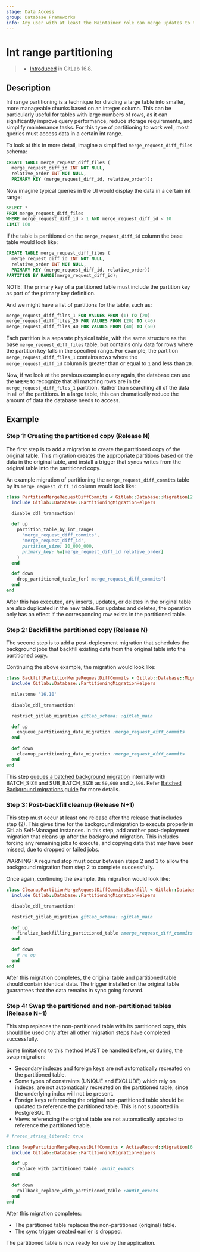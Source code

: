 ```yaml
---
stage: Data Access
group: Database Frameworks
info: Any user with at least the Maintainer role can merge updates to this content. For details, see https://docs.gitlab.com/ee/development/development_processes.html#development-guidelines-review.
---
```


# Int range partitioning

> - [Introduced](https://gitlab.com/gitlab-org/gitlab/-/merge_requests/132148) in GitLab 16.8.

## Description

Int range partitioning is a technique for dividing a large table into smaller,
more manageable chunks based on an integer column.
This can be particularly useful for tables with large numbers of rows,
as it can significantly improve query performance, reduce storage requirements, and simplify maintenance tasks.
For this type of partitioning to work well, most queries must access data in a
certain int range.

To look at this in more detail, imagine a simplified `merge_request_diff_files` schema:

```sql
CREATE TABLE merge_request_diff_files (
  merge_request_diff_id INT NOT NULL,
  relative_order INT NOT NULL,
  PRIMARY KEY (merge_request_diff_id, relative_order));
```

Now imagine typical queries in the UI would display the data in a certain int range:

```sql
SELECT *
FROM merge_request_diff_files
WHERE merge_request_diff_id > 1 AND merge_request_diff_id < 10
LIMIT 100
```

If the table is partitioned on the `merge_request_diff_id` column the base table would look like:

```sql
CREATE TABLE merge_request_diff_files (
  merge_request_diff_id INT NOT NULL,
  relative_order INT NOT NULL,
  PRIMARY KEY (merge_request_diff_id, relative_order))
PARTITION BY RANGE(merge_request_diff_id);
```

NOTE:
The primary key of a partitioned table must include the partition key as
part of the primary key definition.

And we might have a list of partitions for the table, such as:

```sql
merge_request_diff_files_1 FOR VALUES FROM (1) TO (20)
merge_request_diff_files_20 FOR VALUES FROM (20) TO (40)
merge_request_diff_files_40 FOR VALUES FROM (40) TO (60)
```

Each partition is a separate physical table, with the same structure as
the base `merge_request_diff_files` table, but contains only data for rows where the
partition key falls in the specified range. For example, the partition
`merge_request_diff_files_1` contains rows where the `merge_request_diff_id` column is
greater than or equal to `1` and less than `20`.

Now, if we look at the previous example query again, the database can
use the `WHERE` to recognize that all matching rows are in the
`merge_request_diff_files_1` partition. Rather than searching all of the data
in all of the partitions. In a large table, this can
dramatically reduce the amount of data the database needs to access.

## Example

### Step 1: Creating the partitioned copy (Release N)

The first step is to add a migration to create the partitioned copy of
the original table. This migration creates the appropriate
partitions based on the data in the original table, and install a
trigger that syncs writes from the original table into the
partitioned copy.

An example migration of partitioning the `merge_request_diff_commits` table by its
`merge_request_diff_id` column would look like:

```ruby
class PartitionMergeRequestDiffCommits < Gitlab::Database::Migration[2.1]
  include Gitlab::Database::PartitioningMigrationHelpers

  disable_ddl_transaction!

  def up
    partition_table_by_int_range(
      'merge_request_diff_commits', 
      'merge_request_diff_id', 
      partition_size: 10_000_000,
      primary_key: %w[merge_request_diff_id relative_order]
    )
  end

  def down
    drop_partitioned_table_for('merge_request_diff_commits')
  end
end
```

After this has executed, any inserts, updates, or deletes in the
original table are also duplicated in the new table. For updates and
deletes, the operation only has an effect if the corresponding row
exists in the partitioned table.

### Step 2: Backfill the partitioned copy (Release N)

The second step is to add a post-deployment migration that schedules
the background jobs that backfill existing data from the original table
into the partitioned copy.

Continuing the above example, the migration would look like:

```ruby
class BackfillPartitionMergeRequestDiffCommits < Gitlab::Database::Migration[2.2]
  include Gitlab::Database::PartitioningMigrationHelpers

  milestone '16.10'

  disable_ddl_transaction!

  restrict_gitlab_migration gitlab_schema: :gitlab_main

  def up
    enqueue_partitioning_data_migration :merge_request_diff_commits
  end

  def down
    cleanup_partitioning_data_migration :merge_request_diff_commits
  end
end
```

This step [queues a batched background migration](../batched_background_migrations.md#enqueue-a-batched-background-migration) internally with BATCH_SIZE and SUB_BATCH_SIZE as `50,000` and `2,500`. Refer [Batched Background migrations guide](../batched_background_migrations.md) for more details.

### Step 3: Post-backfill cleanup (Release N+1)

This step must occur at least one release after the release that
includes step (2). This gives time for the background
migration to execute properly in GitLab Self-Managed instances. In this step,
add another post-deployment migration that cleans up after the
background migration. This includes forcing any remaining jobs to
execute, and copying data that may have been missed, due to dropped or
failed jobs.

WARNING:
A required stop must occur between steps 2 and 3 to allow the background migration from step 2 to complete successfully.

Once again, continuing the example, this migration would look like:

```ruby
class CleanupPartitionMergeRequestDiffCommitsBackfill < Gitlab::Database::Migration[2.1]
  include Gitlab::Database::PartitioningMigrationHelpers

  disable_ddl_transaction!

  restrict_gitlab_migration gitlab_schema: :gitlab_main

  def up
    finalize_backfilling_partitioned_table :merge_request_diff_commits
  end

  def down
    # no op
  end
end
```

After this migration completes, the original table and partitioned
table should contain identical data. The trigger installed on the
original table guarantees that the data remains in sync going forward.

### Step 4: Swap the partitioned and non-partitioned tables (Release N+1)

This step replaces the non-partitioned table with its partitioned copy, this should be used only after all other migration steps have completed successfully.

Some limitations to this method MUST be handled before, or during, the swap migration:

- Secondary indexes and foreign keys are not automatically recreated on the partitioned table.
- Some types of constraints (UNIQUE and EXCLUDE) which rely on indexes, are not automatically recreated
  on the partitioned table, since the underlying index will not be present.
- Foreign keys referencing the original non-partitioned table should be updated to reference the
  partitioned table. This is not supported in PostgreSQL 11.
- Views referencing the original table are not automatically updated to reference the partitioned table.

```ruby
# frozen_string_literal: true

class SwapPartitionMergeRequestDiffCommits < ActiveRecord::Migration[6.0]
  include Gitlab::Database::PartitioningMigrationHelpers

  def up
    replace_with_partitioned_table :audit_events
  end

  def down
    rollback_replace_with_partitioned_table :audit_events
  end
end
```

After this migration completes:

- The partitioned table replaces the non-partitioned (original) table.
- The sync trigger created earlier is dropped.

The partitioned table is now ready for use by the application.
